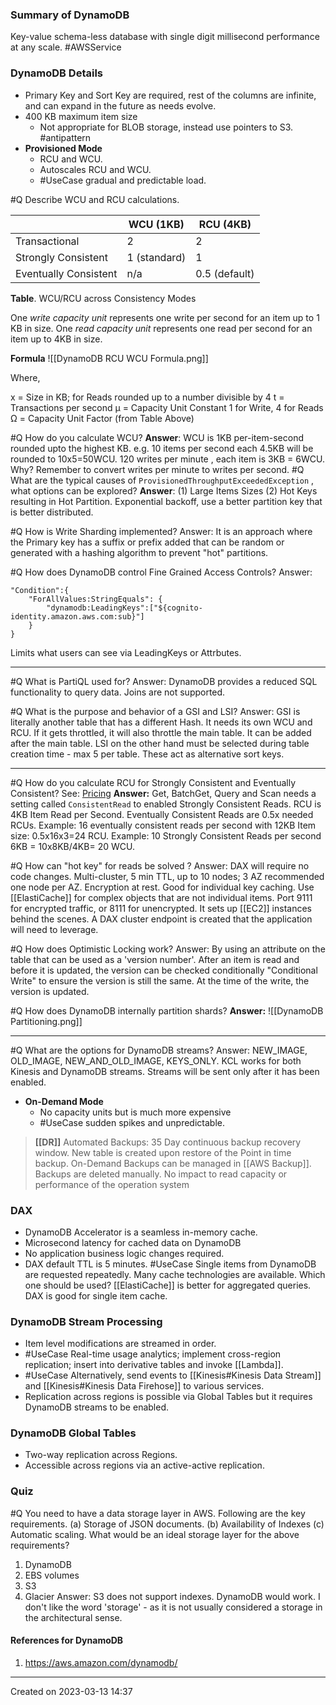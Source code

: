 ### Summary of DynamoDB
Key-value schema-less database with single digit millisecond performance at any scale. #AWSService 
### DynamoDB Details
 - Primary Key and Sort Key are required, rest of the columns are infinite, and can expand in the future as needs evolve.
- 400 KB maximum item size
	- Not appropriate for BLOB storage, instead use pointers to S3. #antipattern 
 - **Provisioned Mode**
	 - RCU and WCU.
	 - Autoscales RCU and WCU.
	 - #UseCase gradual and predictable load.

#Q Describe WCU and RCU calculations.

|                      | WCU (1KB) | RCU (4KB) |
| -------------------- | --- | --- |
| Transactional        | 2   | 2    |
| Strongly Consistent  | 1   (standard) |  1   |
| Eventually Consistent |  n/a   | 0.5  (default)  |
**Table**. WCU/RCU across Consistency Modes

One _write capacity unit_ represents one write per second for an item up to 1 KB in size.
One _read capacity unit_ represents one read per second for an item up to 4KB in size.

**Formula**
![[DynamoDB RCU WCU Formula.png]]


Where, 

x = Size in KB; for Reads rounded up to a number divisible by 4
t = Transactions per second
μ = Capacity Unit Constant 1 for Write, 4 for Reads
Ω = Capacity Unit Factor (from Table Above)


#Q How do you calculate WCU?
**Answer**: WCU is 1KB per-item-second rounded upto the highest KB. e.g. 10 items per second each 4.5KB will be rounded to 10x5=50WCU. 120 writes per minute , each item is 3KB = 6WCU. Why? Remember to convert writes per minute to writes per second.
#Q What are the typical causes of `ProvisionedThroughputExceededException` , what options can be explored?
**Answer**: (1) Large Items Sizes (2) Hot Keys resulting in Hot Partition. Exponential backoff, use a better partition key that is better distributed.

#Q How is Write Sharding implemented?
Answer: It is an approach where the Primary key has a suffix or prefix added that can be random or generated with a hashing algorithm to prevent "hot" partitions.

#Q How does DynamoDB control Fine Grained Access Controls?
Answer: 

```
"Condition":{
	"ForAllValues:StringEquals": {
		"dynamodb:LeadingKeys":["${cognito-identity.amazon.aws.com:sub}"]
	}
}
```
Limits what users can see via LeadingKeys or Attrbutes.

---

#Q What is PartiQL used for?
Answer: DynamoDB provides a reduced SQL functionality to query data. Joins are not supported.

#Q What is the purpose and behavior of a GSI and LSI? 
Answer: GSI is literally another table that has a different Hash. It needs its own WCU and RCU. If it gets throttled, it will also throttle the main table. It can be added after the main table. LSI on the other hand must be selected during table creation time - max 5 per table. These act as alternative sort keys.

---

#Q How do you calculate RCU for Strongly Consistent and Eventually Consistent?
See: [Pricing](https://aws.amazon.com/dynamodb/pricing/provisioned/)
**Answer:** Get, BatchGet, Query and Scan needs a setting called `ConsistentRead` to enabled Strongly Consistent Reads. RCU is 4KB Item Read per Second. Eventually Consistent Reads are 0.5x needed RCUs. Example: 16 eventually consistent reads per second with 12KB Item size: 0.5x16x3=24 RCU. Example: 10 Strongly Consistent Reads per second 6KB = 10x8KB/4KB= 20 WCU.

#Q How can "hot key" for reads be solved ?
Answer: DAX will require no code changes. Multi-cluster, 5 min TTL, up to 10 nodes; 3 AZ recommended one node per AZ. Encryption at rest. Good for individual key caching. Use [[ElastiCache]] for complex objects that are not individual items. Port 9111 for encrypted traffic, or 8111 for unencrypted. It sets up [[EC2]] instances behind the scenes. A DAX cluster endpoint is created that the application will need to leverage.

#Q How does Optimistic Locking work?
Answer: By using an attribute on the table that can be used as a 'version number'. After an item is read and before it is updated, the version can be checked conditionally "Conditional Write" to ensure the version is still the same. At the time of the write, the version is updated.

#Q How does DynamoDB internally partition shards?
**Answer:** ![[DynamoDB Partitioning.png]]

---
#Q What are the options for  DynamoDB streams?
Answer:
NEW_IMAGE, OLD_IMAGE, NEW_AND_OLD_IMAGE, KEYS_ONLY.
KCL works for both Kinesis and DynamoDB streams. Streams will be sent only after it has been enabled.

	
 - **On-Demand Mode** 
	 - No capacity units but is much more expensive 
	 - #UseCase sudden spikes and unpredictable.

> **[[DR]]**
> 	Automated Backups: 35 Day continuous backup recovery window.
> 	New table is created upon restore of the Point in time backup.
> 	On-Demand Backups can be managed in [[AWS Backup]]. Backups are deleted manually.
> 	No impact to read capacity or performance of the operation system

### DAX
- DynamoDB Accelerator is a seamless in-memory cache.
- Microsecond latency for cached data on DynamoDB
- No application business logic changes required.
- DAX default TTL is 5 minutes.
#UseCase Single items from DynamoDB are requested repeatedly. Many cache technologies are available. Which one should be used? [[ElastiCache]] is better for aggregated queries. DAX is good for single item cache. 
### DynamoDB Stream Processing
- Item level modifications are streamed in order.
- #UseCase Real-time usage analytics; implement cross-region replication; insert into derivative tables and invoke [[Lambda]].
- #UseCase Alternatively, send events to [[Kinesis#Kinesis Data Stream]] and [[Kinesis#Kinesis Data Firehose]] to various services.
- Replication across regions is possible via Global Tables but it requires DynamoDB streams to be enabled.
### DynamoDB Global Tables
- Two-way replication across Regions.
- Accessible across regions via an active-active replication.

### Quiz
#Q You need to have a data storage layer in AWS. Following are the key requirements.
(a) Storage of JSON documents.
(b) Availability of Indexes
(c) Automatic scaling. 
What would be an ideal storage layer for the above requirements?
1. DynamoDB
2. EBS volumes
3. S3
4. Glacier
Answer: S3 does not support indexes. DynamoDB would work. I don't like the word 'storage' - as it is not usually considered a storage in the architectural sense.

#### References for DynamoDB
1. https://aws.amazon.com/dynamodb/

---
Created on 2023-03-13 14:37